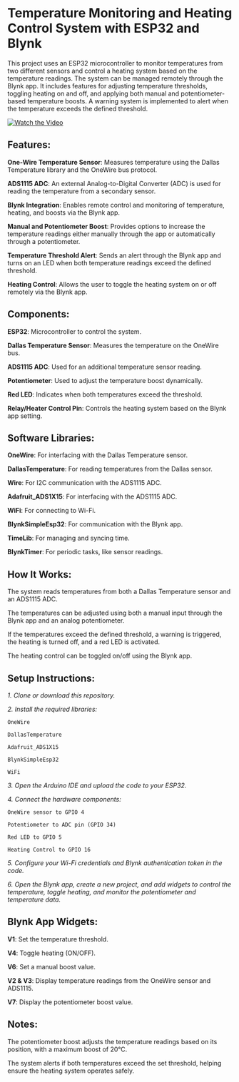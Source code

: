 # **Temperature Monitoring and Heating Control System with ESP32 and Blynk**
This project uses an ESP32 microcontroller to monitor temperatures from two different sensors and control a heating system based on the temperature readings. The system can be managed remotely through the Blynk app. It includes features for adjusting temperature thresholds, toggling heating on and off, and applying both manual and potentiometer-based temperature boosts. A warning system is implemented to alert when the temperature exceeds the defined threshold.

[![Watch the Video](https://img.youtube.com/vi/ZOGI0uNmOpo/0.jpg)](https://www.youtube.com/watch?v=ZOGI0uNmOpo)

## **Features:**
**One-Wire Temperature Sensor**: Measures temperature using the Dallas Temperature library and the OneWire bus protocol.

**ADS1115 ADC**: An external Analog-to-Digital Converter (ADC) is used for reading the temperature from a secondary sensor.

**Blynk Integration**: Enables remote control and monitoring of temperature, heating, and boosts via the Blynk app.

**Manual and Potentiometer Boost**: Provides options to increase the temperature readings either manually through the app or automatically through a potentiometer.

**Temperature Threshold Alert**: Sends an alert through the Blynk app and turns on an LED when both temperature readings exceed the defined threshold.

**Heating Control**: Allows the user to toggle the heating system on or off remotely via the Blynk app.

## **Components:**
**ESP32**: Microcontroller to control the system.

**Dallas Temperature Sensor**: Measures the temperature on the OneWire bus.

**ADS1115 ADC**: Used for an additional temperature sensor reading.

**Potentiometer**: Used to adjust the temperature boost dynamically.

**Red LED**: Indicates when both temperatures exceed the threshold.

**Relay/Heater Control Pin**: Controls the heating system based on the Blynk app setting.

## **Software Libraries:**
**OneWire**: For interfacing with the Dallas Temperature sensor.

**DallasTemperature**: For reading temperatures from the Dallas sensor.

**Wire**: For I2C communication with the ADS1115 ADC.

**Adafruit_ADS1X15**: For interfacing with the ADS1115 ADC.

**WiFi**: For connecting to Wi-Fi.

**BlynkSimpleEsp32**: For communication with the Blynk app.

**TimeLib**: For managing and syncing time.

**BlynkTimer**: For periodic tasks, like sensor readings.

## **How It Works:**
The system reads temperatures from both a Dallas Temperature sensor and an ADS1115 ADC.

The temperatures can be adjusted using both a manual input through the Blynk app and an analog potentiometer.

If the temperatures exceed the defined threshold, a warning is triggered, the heating is turned off, and a red LED is activated.

The heating control can be toggled on/off using the Blynk app.

## **Setup Instructions:**
*1. Clone or download this repository.*

*2. Install the required libraries:*
   
    OneWire

    DallasTemperature

    Adafruit_ADS1X15

    BlynkSimpleEsp32

    WiFi

*3. Open the Arduino IDE and upload the code to your ESP32.*
  
*4. Connect the hardware components:*

    OneWire sensor to GPIO 4
    
    Potentiometer to ADC pin (GPIO 34)
    
    Red LED to GPIO 5
    
    Heating Control to GPIO 16

*5. Configure your Wi-Fi credentials and Blynk authentication token in the code.*
   
*6. Open the Blynk app, create a new project, and add widgets to control the temperature, toggle heating, and monitor the potentiometer and temperature data.*
   
## **Blynk App Widgets:**
**V1**: Set the temperature threshold.

**V4**: Toggle heating (ON/OFF).

**V6**: Set a manual boost value.

**V2 & V3**: Display temperature readings from the OneWire sensor and ADS1115.

**V7**: Display the potentiometer boost value.

## **Notes:**
The potentiometer boost adjusts the temperature readings based on its position, with a maximum boost of 20°C.

The system alerts if both temperatures exceed the set threshold, helping ensure the heating system operates safely.
